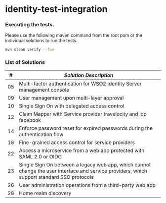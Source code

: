 # identity-test-integration

### Executing the tests.
Please use the following maven command from the root pom or the individual solutions to run the tests.
```bash
mvn clean verify --fae
```

### List of Solutions

| #  | *Solution Description*  |
|---|---|
| 05  | Multi-factor authentication for WSO2 Identity Server management console  |
| 09  | User management upon multi-layer approval  |
| 10  | Single Sign On with delegated access control  |
| 12  | Claim Mapper with Service provider travelocity and idp facebook  |
| 14  | Enforce password reset for expired passwords during the authentication flow  |
| 18  | Fine-grained access control for service providers  |
| 22  | Access a microservice from a web app protected with SAML 2.0 or OIDC  |
| 23  | Single Sign On between a legacy web app, which cannot change the user interface and service providers, which support standard SSO protocols  |
| 26  | User administration operations from a third-party web app  |
| 28  | Home realm discovery  |
